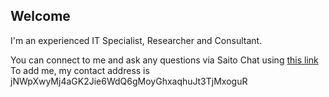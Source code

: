 ## Welcome

I'm an experienced IT Specialist, Researcher and Consultant.

You can connect to me and ask any questions via Saito Chat using [this link](https://saito.io/chat?chat_id=jNWpXwyMj4aGK2Jie6WdQ6gMoyGhxaqhuJt3TjMxoguR) <br>
To add me, my contact address is jNWpXwyMj4aGK2Jie6WdQ6gMoyGhxaqhuJt3TjMxoguR


